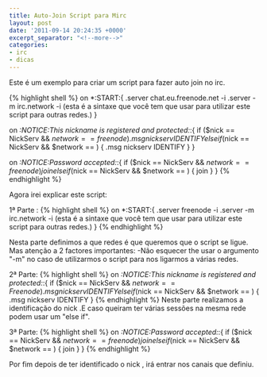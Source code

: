 ```yaml
---
title: Auto-Join Script para Mirc
layout: post
date: '2011-09-14 20:24:35 +0000'
excerpt_separator: "<!--more-->"
categories:
- irc
- dicas
---
```


Este é um exemplo para criar um script para fazer auto join no irc.
<!--more-->
{% highlight shell %}
on *:START:{
    .server chat.eu.freenode.net -i
    .server -m irc.network -i (esta é a sintaxe que você tem que usar para utilizar este script para outras redes.)
}

on *:NOTICE:*This nickname is registered and protected*:*:{
    if ($nick == NickServ && $network == freenode ) {
        .msg nickserv IDENTIFY }
    elseif ($nick == NickServ && $network == ) {
        .msg nickserv IDENTIFY }
}

on *:NOTICE:*Password accepted*:*:{
    if ($nick == NickServ && $network == freenode) {
        join
    }
    elseif ($nick == NickServ && $network == ) {
        join
    }
}
{% endhighlight %}

Agora irei explicar este script:

1ª Parte :
{% highlight shell %}
on *:START:{
    .server freenode -i
    .server -m irc.network -i (esta é a sintaxe que você tem que usar para utilizar este script para outras redes.)
}
{% endhighlight %}

Nesta parte definimos a que redes é que queremos que o script se ligue. Mas atenção a 2 factores importantes:
-Não esquecer the usar o argumento "-m" no caso de utilizarmos o script para nos ligarmos a várias redes.

2ª Parte:
{% highlight shell %}
on *:NOTICE:*This nickname is registered and protected*:*:{
    if ($nick == NickServ && $network == Freenode ) {
        .msg nickserv IDENTIFY }
    elseif ($nick == NickServ && $network == ) {
        .msg nickserv IDENTIFY }
{% endhighlight %}
Neste parte realizamos a identificação do nick .E caso queiram ter várias sessões na mesma rede podem usar um "else if".

3ª Parte:
{% highlight shell %}
on *:NOTICE:*Password accepted*:*:{
    if ($nick == NickServ && $network == freenode) {
        join
    } elseif ($nick == NickServ && $network == ) {
        join
   }
}
{% endhighlight %}

Por fim depois de ter identificado o nick , irá entrar nos canais que definiu.
